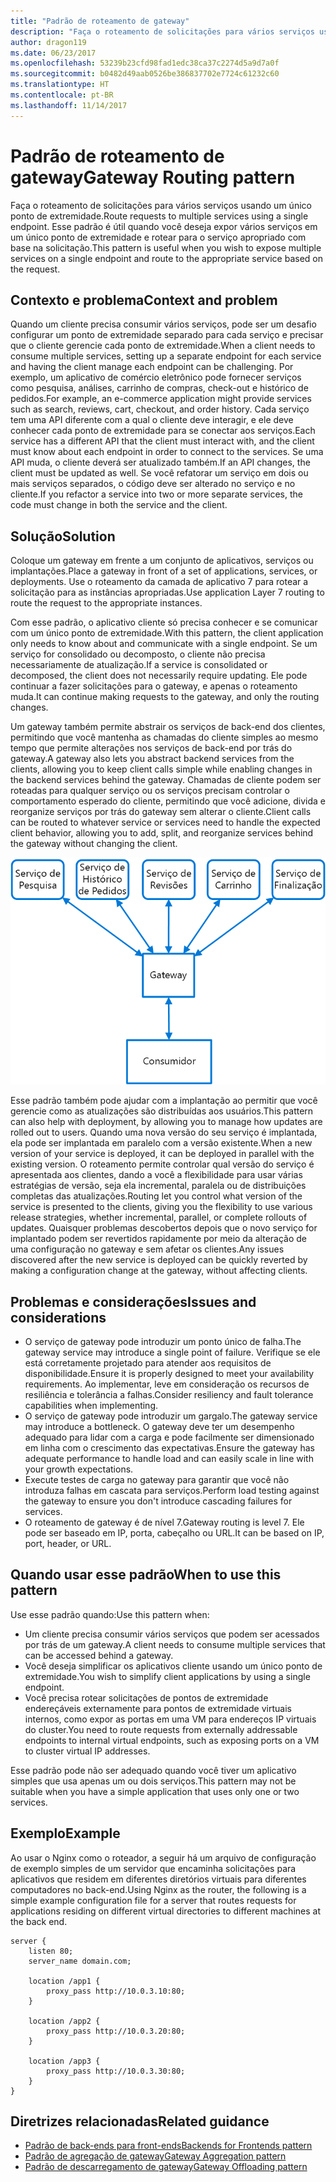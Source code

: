 ```yaml
---
title: "Padrão de roteamento de gateway"
description: "Faça o roteamento de solicitações para vários serviços usando um único ponto de extremidade."
author: dragon119
ms.date: 06/23/2017
ms.openlocfilehash: 53239b23cfd98fad1edc38ca37c2274d5a9d7a0f
ms.sourcegitcommit: b0482d49aab0526be386837702e7724c61232c60
ms.translationtype: HT
ms.contentlocale: pt-BR
ms.lasthandoff: 11/14/2017
---
```

# <a name="gateway-routing-pattern"></a><span data-ttu-id="1102f-103">Padrão de roteamento de gateway</span><span class="sxs-lookup"><span data-stu-id="1102f-103">Gateway Routing pattern</span></span>

<span data-ttu-id="1102f-104">Faça o roteamento de solicitações para vários serviços usando um único ponto de extremidade.</span><span class="sxs-lookup"><span data-stu-id="1102f-104">Route requests to multiple services using a single endpoint.</span></span> <span data-ttu-id="1102f-105">Esse padrão é útil quando você deseja expor vários serviços em um único ponto de extremidade e rotear para o serviço apropriado com base na solicitação.</span><span class="sxs-lookup"><span data-stu-id="1102f-105">This pattern is useful when you wish to expose multiple services on a single endpoint and route to the appropriate service based on the request.</span></span>

## <a name="context-and-problem"></a><span data-ttu-id="1102f-106">Contexto e problema</span><span class="sxs-lookup"><span data-stu-id="1102f-106">Context and problem</span></span>

<span data-ttu-id="1102f-107">Quando um cliente precisa consumir vários serviços, pode ser um desafio configurar um ponto de extremidade separado para cada serviço e precisar que o cliente gerencie cada ponto de extremidade.</span><span class="sxs-lookup"><span data-stu-id="1102f-107">When a client needs to consume multiple services, setting up a separate endpoint for each service and having the client manage each endpoint can be challenging.</span></span> <span data-ttu-id="1102f-108">Por exemplo, um aplicativo de comércio eletrônico pode fornecer serviços como pesquisa, análises, carrinho de compras, check-out e histórico de pedidos.</span><span class="sxs-lookup"><span data-stu-id="1102f-108">For example, an e-commerce application might provide services such as search, reviews, cart, checkout, and order history.</span></span> <span data-ttu-id="1102f-109">Cada serviço tem uma API diferente com a qual o cliente deve interagir, e ele deve conhecer cada ponto de extremidade para se conectar aos serviços.</span><span class="sxs-lookup"><span data-stu-id="1102f-109">Each service has a different API that the client must interact with, and the client must know about each endpoint in order to connect to the services.</span></span> <span data-ttu-id="1102f-110">Se uma API muda, o cliente deverá ser atualizado também.</span><span class="sxs-lookup"><span data-stu-id="1102f-110">If an API changes, the client must be updated as well.</span></span> <span data-ttu-id="1102f-111">Se você refatorar um serviço em dois ou mais serviços separados, o código deve ser alterado no serviço e no cliente.</span><span class="sxs-lookup"><span data-stu-id="1102f-111">If you refactor a service into two or more separate services, the code must change in both the service and the client.</span></span>

## <a name="solution"></a><span data-ttu-id="1102f-112">Solução</span><span class="sxs-lookup"><span data-stu-id="1102f-112">Solution</span></span>

<span data-ttu-id="1102f-113">Coloque um gateway em frente a um conjunto de aplicativos, serviços ou implantações.</span><span class="sxs-lookup"><span data-stu-id="1102f-113">Place a gateway in front of a set of applications, services, or deployments.</span></span> <span data-ttu-id="1102f-114">Use o roteamento da camada de aplicativo 7 para rotear a solicitação para as instâncias apropriadas.</span><span class="sxs-lookup"><span data-stu-id="1102f-114">Use application Layer 7 routing to route the request to the appropriate instances.</span></span>

<span data-ttu-id="1102f-115">Com esse padrão, o aplicativo cliente só precisa conhecer e se comunicar com um único ponto de extremidade.</span><span class="sxs-lookup"><span data-stu-id="1102f-115">With this pattern, the client application only needs to know about and communicate with a single endpoint.</span></span> <span data-ttu-id="1102f-116">Se um serviço for consolidado ou decomposto, o cliente não precisa necessariamente de atualização.</span><span class="sxs-lookup"><span data-stu-id="1102f-116">If a service is consolidated or decomposed, the client does not necessarily require updating.</span></span> <span data-ttu-id="1102f-117">Ele pode continuar a fazer solicitações para o gateway, e apenas o roteamento muda.</span><span class="sxs-lookup"><span data-stu-id="1102f-117">It can continue making requests to the gateway, and only the routing changes.</span></span>

<span data-ttu-id="1102f-118">Um gateway também permite abstrair os serviços de back-end dos clientes, permitindo que você mantenha as chamadas do cliente simples ao mesmo tempo que permite alterações nos serviços de back-end por trás do gateway.</span><span class="sxs-lookup"><span data-stu-id="1102f-118">A gateway also lets you abstract backend services from the clients, allowing you to keep client calls simple while enabling changes in the backend services behind the gateway.</span></span> <span data-ttu-id="1102f-119">Chamadas de cliente podem ser roteadas para qualquer serviço ou os serviços precisam controlar o comportamento esperado do cliente, permitindo que você adicione, divida e reorganize serviços por trás do gateway sem alterar o cliente.</span><span class="sxs-lookup"><span data-stu-id="1102f-119">Client calls can be routed to whatever service or services need to handle the expected client behavior, allowing you to add, split, and reorganize services behind the gateway without changing the client.</span></span>

![](./_images/gateway-routing.png)
 
<span data-ttu-id="1102f-120">Esse padrão também pode ajudar com a implantação ao permitir que você gerencie como as atualizações são distribuídas aos usuários.</span><span class="sxs-lookup"><span data-stu-id="1102f-120">This pattern can also help with deployment, by allowing you to manage how updates are rolled out to users.</span></span> <span data-ttu-id="1102f-121">Quando uma nova versão do seu serviço é implantada, ela pode ser implantada em paralelo com a versão existente.</span><span class="sxs-lookup"><span data-stu-id="1102f-121">When a new version of your service is deployed, it can be deployed in parallel with the existing version.</span></span> <span data-ttu-id="1102f-122">O roteamento permite controlar qual versão do serviço é apresentada aos clientes, dando a você a flexibilidade para usar várias estratégias de versão, seja ela incremental, paralela ou de distribuições completas das atualizações.</span><span class="sxs-lookup"><span data-stu-id="1102f-122">Routing let you control what version of the service is presented to the clients, giving you the flexibility to use various release strategies, whether incremental, parallel, or complete rollouts of updates.</span></span> <span data-ttu-id="1102f-123">Quaisquer problemas descobertos depois que o novo serviço for implantado podem ser revertidos rapidamente por meio da alteração de uma configuração no gateway e sem afetar os clientes.</span><span class="sxs-lookup"><span data-stu-id="1102f-123">Any issues discovered after the new service is deployed can be quickly reverted by making a configuration change at the gateway, without affecting clients.</span></span>

## <a name="issues-and-considerations"></a><span data-ttu-id="1102f-124">Problemas e considerações</span><span class="sxs-lookup"><span data-stu-id="1102f-124">Issues and considerations</span></span>

- <span data-ttu-id="1102f-125">O serviço de gateway pode introduzir um ponto único de falha.</span><span class="sxs-lookup"><span data-stu-id="1102f-125">The gateway service may introduce a single point of failure.</span></span> <span data-ttu-id="1102f-126">Verifique se ele está corretamente projetado para atender aos requisitos de disponibilidade.</span><span class="sxs-lookup"><span data-stu-id="1102f-126">Ensure it is properly designed to meet your availability requirements.</span></span> <span data-ttu-id="1102f-127">Ao implementar, leve em consideração os recursos de resiliência e tolerância a falhas.</span><span class="sxs-lookup"><span data-stu-id="1102f-127">Consider resiliency and fault tolerance capabilities when implementing.</span></span>
- <span data-ttu-id="1102f-128">O serviço de gateway pode introduzir um gargalo.</span><span class="sxs-lookup"><span data-stu-id="1102f-128">The gateway service may introduce a bottleneck.</span></span> <span data-ttu-id="1102f-129">O gateway deve ter um desempenho adequado para lidar com a carga e pode facilmente ser dimensionado em linha com o crescimento das expectativas.</span><span class="sxs-lookup"><span data-stu-id="1102f-129">Ensure the gateway has adequate performance to handle load and can easily scale in line with your growth expectations.</span></span>
- <span data-ttu-id="1102f-130">Execute testes de carga no gateway para garantir que você não introduza falhas em cascata para serviços.</span><span class="sxs-lookup"><span data-stu-id="1102f-130">Perform load testing against the gateway to ensure you don't introduce cascading failures for services.</span></span>
- <span data-ttu-id="1102f-131">O roteamento de gateway é de nível 7.</span><span class="sxs-lookup"><span data-stu-id="1102f-131">Gateway routing is level 7.</span></span> <span data-ttu-id="1102f-132">Ele pode ser baseado em IP, porta, cabeçalho ou URL.</span><span class="sxs-lookup"><span data-stu-id="1102f-132">It can be based on IP, port, header, or URL.</span></span>

## <a name="when-to-use-this-pattern"></a><span data-ttu-id="1102f-133">Quando usar esse padrão</span><span class="sxs-lookup"><span data-stu-id="1102f-133">When to use this pattern</span></span>

<span data-ttu-id="1102f-134">Use esse padrão quando:</span><span class="sxs-lookup"><span data-stu-id="1102f-134">Use this pattern when:</span></span>

- <span data-ttu-id="1102f-135">Um cliente precisa consumir vários serviços que podem ser acessados por trás de um gateway.</span><span class="sxs-lookup"><span data-stu-id="1102f-135">A client needs to consume multiple services that can be accessed behind a gateway.</span></span>
- <span data-ttu-id="1102f-136">Você deseja simplificar os aplicativos cliente usando um único ponto de extremidade.</span><span class="sxs-lookup"><span data-stu-id="1102f-136">You wish to simplify client applications by using a single endpoint.</span></span>
- <span data-ttu-id="1102f-137">Você precisa rotear solicitações de pontos de extremidade endereçáveis externamente para pontos de extremidade virtuais internos, como expor as portas em uma VM para endereços IP virtuais do cluster.</span><span class="sxs-lookup"><span data-stu-id="1102f-137">You need to route requests from externally addressable endpoints to internal virtual endpoints, such as exposing ports on a VM to cluster virtual IP addresses.</span></span>

<span data-ttu-id="1102f-138">Esse padrão pode não ser adequado quando você tiver um aplicativo simples que usa apenas um ou dois serviços.</span><span class="sxs-lookup"><span data-stu-id="1102f-138">This pattern may not be suitable when you have a simple application that uses only one or two services.</span></span>

## <a name="example"></a><span data-ttu-id="1102f-139">Exemplo</span><span class="sxs-lookup"><span data-stu-id="1102f-139">Example</span></span>

<span data-ttu-id="1102f-140">Ao usar o Nginx como o roteador, a seguir há um arquivo de configuração de exemplo simples de um servidor que encaminha solicitações para aplicativos que residem em diferentes diretórios virtuais para diferentes computadores no back-end.</span><span class="sxs-lookup"><span data-stu-id="1102f-140">Using Nginx as the router, the following is a simple example configuration file for a server that routes requests for applications residing on different virtual directories to different machines at the back end.</span></span>

```
server {
    listen 80;
    server_name domain.com;

    location /app1 {
        proxy_pass http://10.0.3.10:80;
    }

    location /app2 {
        proxy_pass http://10.0.3.20:80;
    }

    location /app3 {
        proxy_pass http://10.0.3.30:80;
    }
}
```

## <a name="related-guidance"></a><span data-ttu-id="1102f-141">Diretrizes relacionadas</span><span class="sxs-lookup"><span data-stu-id="1102f-141">Related guidance</span></span>

- [<span data-ttu-id="1102f-142">Padrão de back-ends para front-ends</span><span class="sxs-lookup"><span data-stu-id="1102f-142">Backends for Frontends pattern</span></span>](./backends-for-frontends.md)
- [<span data-ttu-id="1102f-143">Padrão de agregação de gateway</span><span class="sxs-lookup"><span data-stu-id="1102f-143">Gateway Aggregation pattern</span></span>](./gateway-aggregation.md)
- [<span data-ttu-id="1102f-144">Padrão de descarregamento de gateway</span><span class="sxs-lookup"><span data-stu-id="1102f-144">Gateway Offloading pattern</span></span>](./gateway-offloading.md)



